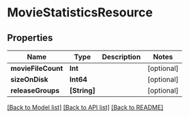 # MovieStatisticsResource

## Properties
Name | Type | Description | Notes
------------ | ------------- | ------------- | -------------
**movieFileCount** | **Int** |  | [optional] 
**sizeOnDisk** | **Int64** |  | [optional] 
**releaseGroups** | **[String]** |  | [optional] 

[[Back to Model list]](../README.md#documentation-for-models) [[Back to API list]](../README.md#documentation-for-api-endpoints) [[Back to README]](../README.md)


